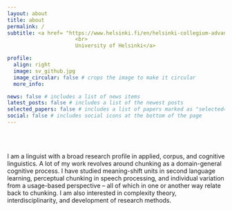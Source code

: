 ```yaml
---
layout: about
title: about
permalink: /
subtitle: <a href= "https://www.helsinki.fi/en/helsinki-collegium-advanced-studies">Deputy Director of the Helsinki Collegium for Advanced Studies,
                      <br>
                      University of Helsinki</a>

profile:
  align: right
  image: sv_github.jpg
  image_circular: false # crops the image to make it circular
  more_info: 

news: false # includes a list of news items
latest_posts: false # includes a list of the newest posts
selected_papers: false # includes a list of papers marked as "selected={true}"
social: false # includes social icons at the bottom of the page
---
```

 <br>
 <br>

I am a linguist with a broad research profile in applied, corpus, and cognitive linguistics. A lot of my work revolves around chunking as a domain-general cognitive process. I have studied meaning-shift units in second language learning, perceptual chunking in speech processing, and individual variation from a usage-based perspective – all of which in one or another way relate back to chunking. I am also interested in complexity theory, interdisciplinarity, and development of research methods.